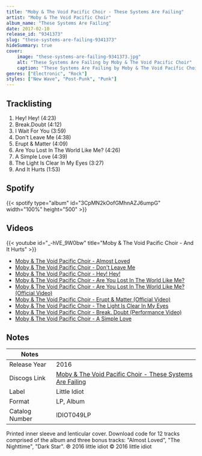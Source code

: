 ```yaml
---
title: "Moby & The Void Pacific Choir - These Systems Are Failing"
artist: "Moby & The Void Pacific Choir"
album_name: "These Systems Are Failing"
date: 2017-02-10
release_id: "9341373"
slug: "these-systems-are-failing-9341373"
hideSummary: true
cover:
    image: "these-systems-are-failing-9341373.jpg"
    alt: "These Systems Are Failing by Moby & The Void Pacific Choir"
    caption: "These Systems Are Failing by Moby & The Void Pacific Choir"
genres: ["Electronic", "Rock"]
styles: ["New Wave", "Post-Punk", "Punk"]
---
```

## Tracklisting
1. Hey! Hey! (4:23)
2. Break.Doubt (4:12)
3. I Wait For You (3:59)
4. Don't Leave Me (4:38)
5. Erupt & Matter (4:09)
6. Are You Lost In The World Like Me? (4:26)
7. A Simple Love (4:39)
8. The Light Is Clear In My Eyes (3:27)
9. And It Hurts (1:53)
## Spotify
{{< spotify type="album" id="3CpMN2kOofGMhnAZJ6umpG" width="100%" height="500" >}}

## Videos
{{< youtube id="_-hVE_9W0bw" title="Moby & The Void Pacific Choir - And It Hurts" >}}
- [Moby & The Void Pacific Choir - Almost Loved](https://www.youtube.com/watch?v=g7W0ske7vWA)
- [Moby & The Void Pacific Choir - Don't Leave Me](https://www.youtube.com/watch?v=jtL3Jsl2ieE)
- [Moby & The Void Pacific Choir - Hey! Hey!](https://www.youtube.com/watch?v=RSO8hv4aUkE)
- [Moby & The Void Pacific Choir - Are You Lost In The World Like Me?](https://www.youtube.com/watch?v=WZ8HKrLTqq8)
- [Moby & The Void Pacific Choir - Are You Lost In The World Like Me? (Official Video)](https://www.youtube.com/watch?v=VASywEuqFd8)
- [Moby & The Void Pacific Choir - Erupt & Matter (Official Video)](https://www.youtube.com/watch?v=9wOZNGias5I)
- [Moby & The Void Pacific Choir - The Light Is Clear In My Eyes](https://www.youtube.com/watch?v=WsXbZrLahSs)
- [Moby & The Void Pacific Choir - Break. Doubt (Performance Video)](https://www.youtube.com/watch?v=ebNnzqjaBew)
- [Moby & The Void Pacific Choir - A Simple Love](https://www.youtube.com/watch?v=2guWg9C-YGE)

## Notes
| Notes          |             |
| ---------------| ----------- |
| Release Year   | 2016 |
| Discogs Link   | [Moby & The Void Pacific Choir - These Systems Are Failing](https://www.discogs.com/release/9341373-Moby-The-Void-Pacific-Choir-These-Systems-Are-Failing) |
| Label          | Little Idiot |
| Format         | LP, Album |
| Catalog Number | IDIOT049LP |

Printed inner sleeve and lenticular cover.  Download code for 12 tracks comprised of the album and three bonus tracks: "Almost Loved", "The Nighttime", "Dark Star".  ℗ 2016 little idiot © 2016 little idiot 
